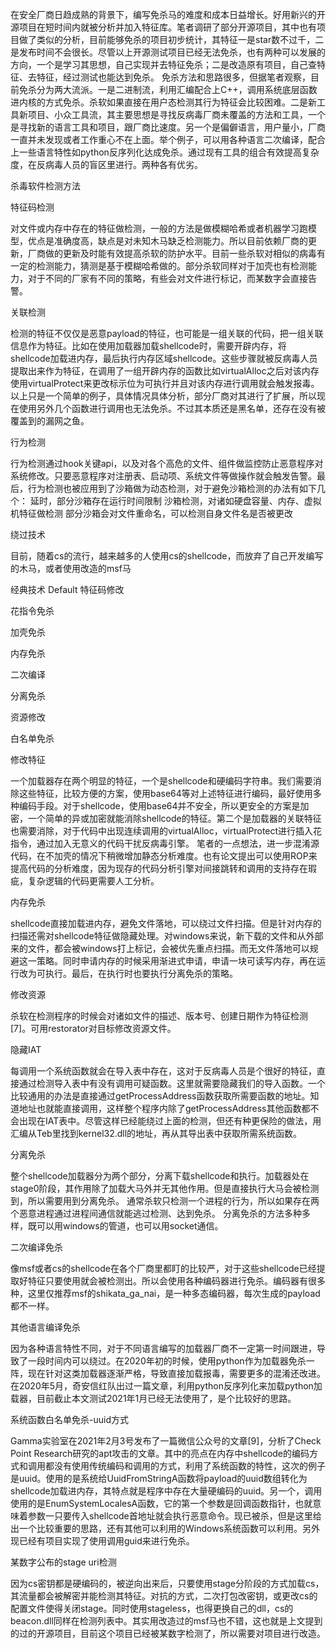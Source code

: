 在安全厂商日趋成熟的背景下，编写免杀马的难度和成本日益增长。好用新兴的开源项目在短时间内就被分析并加入特征库。笔者调研了部分开源项目，其中也有项目做了类似的分析，目前能够免杀的项目初步统计，其特征一是star数不过千，二是发布时间不会很长。尽管以上开源测试项目已经无法免杀，也有两种可以发展的方向，一个是学习其思想，自己实现并去特征免杀；二是改造原有项目，自己查特征、去特征，经过测试也能达到免杀。
免杀方法和思路很多，但据笔者观察，目前免杀分为两大流派。一是二进制流，利用汇编配合上C++，调用系统底层函数进内核的方式免杀。杀软如果直接在用户态检测其行为特征会比较困难。二是新工具新项目、小众工具流，其主要思想是寻找反病毒厂商未覆盖的方法和工具，一个是寻找新的语言工具和项目，跟厂商比速度。另一个是偏僻语言，用户量小，厂商一直并未发现或者工作重心不在上面。举个例子，可以用各种语言二次编译，配合上一些语言特性如python反序列化达成免杀。通过现有工具的组合有效提高复杂度，在反病毒人员的盲区里进行。两种各有优劣。

杀毒软件检测方法

特征码检测

对文件或内存中存在的特征做检测，一般的方法是做模糊哈希或者机器学习跑模型，优点是准确度高，缺点是对未知木马缺乏检测能力。所以目前依赖厂商的更新，厂商做的更新及时能有效提高杀软的防护水平。目前一些杀软对相似的病毒有一定的检测能力，猜测是基于模糊哈希做的。部分杀软同样对于加壳也有检测能力，对于不同的厂家有不同的策略，有些会对文件进行标记，而某数字会直接告警。

关联检测

检测的特征不仅仅是恶意payload的特征，也可能是一组关联的代码，把一组关联信息作为特征。比如在使用加载器加载shellcode时，需要开辟内存，将shellcode加载进内存，最后执行内存区域shellcode。这些步骤就被反病毒人员提取出来作为特征，在调用了一组开辟内存的函数比如virtualAlloc之后对该内存使用virtualProtect来更改标示位为可执行并且对该内存进行调用就会触发报毒。以上只是一个简单的例子，具体情况具体分析，部分厂商对其进行了扩展，所以现在使用另外几个函数进行调用也无法免杀。不过其本质还是黑名单，还存在没有被覆盖到的漏网之鱼。

行为检测

行为检测通过hook关键api，以及对各个高危的文件、组件做监控防止恶意程序对系统修改。只要恶意程序对注册表、启动项、系统文件等做操作就会触发告警。最后，行为检测也被应用到了沙箱做为动态检测，对于避免沙箱检测的办法有如下几个：
延时，部分沙箱存在运行时间限制
沙箱检测，对诸如硬盘容量、内存、虚拟机特征做检测
部分沙箱会对文件重命名，可以检测自身文件名是否被更改

绕过技术

目前，随着cs的流行，越来越多的人使用cs的shellcode，而放弃了自己开发编写的木马，或者使用改造的msf马

经典技术
Default
特征码修改
 
花指令免杀
 
加壳免杀
 
内存免杀
 
二次编译
 
分离免杀
 
资源修改
 
白名单免杀

修改特征

一个加载器存在两个明显的特征，一个是shellcode和硬编码字符串。我们需要消除这些特征，比较方便的方案，使用base64等对上述特征进行编码，最好使用多种编码手段。对于shellcode，使用base64并不安全，所以更安全的方案是加密，一个简单的异或加密就能消除shellcode的特征。第二个是加载器的关联特征也需要消除，对于代码中出现连续调用的virtualAlloc，virtualProtect进行插入花指令，通过加入无意义的代码干扰反病毒引擎。
笔者的一点想法，进一步混淆源代码，在不加壳的情况下稍微增加静态分析难度。也有论文提出可以使用ROP来提高代码的分析难度，因为现存的代码分析引擎对间接跳转和调用的支持存在瑕疵，复杂逻辑的代码更需要人工分析。

内存免杀

shellcode直接加载进内存，避免文件落地，可以绕过文件扫描。但是针对内存的扫描还需对shellcode特征做隐藏处理。对windows来说，新下载的文件和从外部来的文件，都会被windows打上标记，会被优先重点扫描。而无文件落地可以规避这一策略。同时申请内存的时候采用渐进式申请，申请一块可读写内存，再在运行改为可执行。最后，在执行时也要执行分离免杀的策略。

修改资源

杀软在检测程序的时候会对诸如文件的描述、版本号、创建日期作为特征检测[7]。可用restorator对目标修改资源文件。

隐藏IAT

每调用一个系统函数就会在导入表中存在，这对于反病毒人员是个很好的特征，直接通过检测导入表中有没有调用可疑函数。这里就需要隐藏我们的导入函数。一个比较通用的办法是直接通过getProcessAddress函数获取所需要函数的地址。知道地址也就能直接调用，这样整个程序内除了getProcessAddress其他函数都不会出现在IAT表中。尽管这样已经能绕过上面的检测，但还有种更保险的做法，用汇编从Teb里找到kernel32.dll的地址，再从其导出表中获取所需系统函数。

分离免杀

整个shellcode加载器分为两个部分，分离下载shellcode和执行。加载器处在stage0阶段，其作用除了加载大马外并无其他作用。但是直接执行大马会被检测到，所以需要用到分离免杀。
通常杀软只检测一个进程的行为，所以如果存在两个恶意进程通过进程间通信就能逃过检测、达到免杀。
分离免杀的方法多种多样，既可以用windows的管道，也可以用socket通信。

二次编译免杀

像msf或者cs的shellcode在各个厂商里都盯的比较严，对于这些shellcode已经提取好特征只要使用就会被检测出。所以会使用各种编码器进行免杀。编码器有很多种，这里仅推荐msf的shikata_ga_nai，是一种多态编码器，每次生成的payload都不一样。

其他语言编译免杀

因为各种语言特性不同，对于不同语言编写的加载器厂商不一定第一时间跟进，导致了一段时间内可以绕过。在2020年初的时候，使用python作为加载器免杀一阵，现在针对这类加载器逐渐严格，导致直接加载报毒，需要更多的混淆还改进。在2020年5月，奇安信红队出过一篇文章，利用python反序列化来加载python加载器，目前截止本文测试2021年1月已经无法使用了，是个比较好的思路。

系统函数白名单免杀-uuid方式

Gamma实验室在2021年2月3号发布了一篇微信公众号的文章[9]，分析了Check Point Research研究的apt攻击的文章。其中的亮点在内存中shellcode的编码方式和调用都没有使用传统编码和调用的方式，利用了系统函数的特性，这次的例子是uuid。使用的是系统给UuidFromStringA函数将payload的uuid数组转化为shellcode加载进内存，其特点就是程序中存在大量硬编码的uuid。另一个，调用使用的是EnumSystemLocalesA函数，它的第一个参数是回调函数指针，也就意味着参数一只要传入shellcode首地址就会执行恶意命令。现已被杀，但是这里给出一个比较重要的思路，还有其他可以利用的Windows系统函数可以利用。另外现已经有项目实现了使用调用guid来进行免杀。

某数字公布的stage uri检测

因为cs密钥都是硬编码的，被逆向出来后，只要使用stage分阶段的方式加载cs，其流量都会被解密并能检测其特征。对抗的方式，二次打包改密钥，或更改cs的配置文件使得关闭stage。同时使用stageless，也得更换自己的dll，cs的beacon.dll同样在检测列表中。其实用改造过的msf马也不错，这也就是上文提到的过的开源项目，目前这个项目已经被某数字检测了，所以需要对项目进行改造。